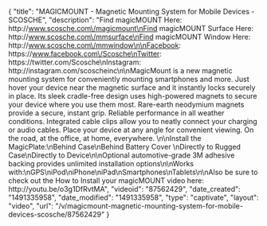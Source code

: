 {
    "title": "MAGICMOUNT - Magnetic Mounting System for Mobile Devices - SCOSCHE",
    "description": "Find magicMOUNT Here: http:\/\/www.scosche.com\/magicmount\nFind magicMOUNT Surface Here: http:\/\/www.scosche.com\/mmsurface\nFind magicMOUNT Window Here: http:\/\/www.scosche.com\/mmwindow\n\nFacebook: https:\/\/www.facebook.com\/Scosche\nTwitter: https:\/\/twitter.com\/Scosche\nInstagram: http:\/\/instagram.com\/scoscheinc\n\nMagicMount is a new magnetic mounting system for conveniently mounting smartphones and more. Just hover your device near the magnetic surface and it instantly locks securely in place. Its sleek cradle-free design uses high-powered magnets to secure your device where you use them most. Rare-earth neodymium magnets provide a secure, instant grip. Reliable performance in all weather conditions. Integrated cable clips allow you to neatly connect your charging or audio cables. Place your device at any angle for convenient viewing. On the road, at the office, at home, everywhere. \n\nInstall the MagicPlate:\nBehind Case\nBehind Battery Cover \nDirectly to Rugged Case\nDirectly to Device\n\nOptional automotive-grade 3M adhesive backing provides unlimited installation options\n\nWorks with:\nGPS\niPod\niPhone\niPad\nSmartphones\nTablets\n\nAlso be sure to check out the How to Install your magicMOUNT video here: http:\/\/youtu.be\/o3g1DfRvtMA",
    "videoid": "87562429",
    "date_created": "1491335958",
    "date_modified": "1491335958",
    "type": "captivate",
    "layout": "video",
    "url": "\/v\/magicmount-magnetic-mounting-system-for-mobile-devices-scosche\/87562429"
}